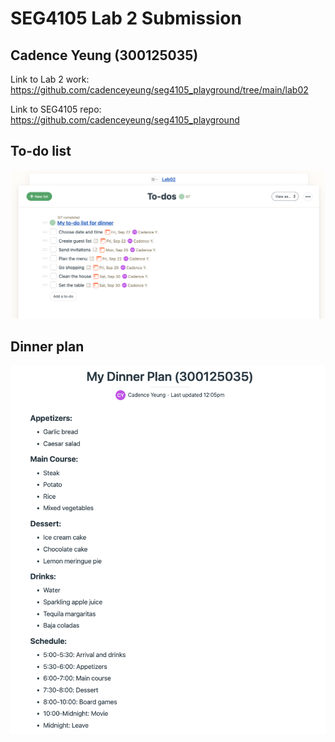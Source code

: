 # SEG4105 Lab 2 Submission
## Cadence Yeung (300125035)

Link to Lab 2 work: https://github.com/cadenceyeung/seg4105_playground/tree/main/lab02

Link to SEG4105 repo: https://github.com/cadenceyeung/seg4105_playground

## To-do list
![Todo List](/assets/todo-list.png)

## Dinner plan
![Dinner Plan](/assets/dinner-plan.png)